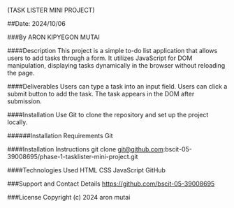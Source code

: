 (TASK LISTER MINI PROJECT)

##Date: 2024/10/06

###By ARON KIPYEGON MUTAI

####Description
This project is a simple to-do list application that allows users to add tasks through a form. It utilizes JavaScript for DOM manipulation, displaying tasks dynamically in the browser without reloading the page.

####Deliverables
Users can type a task into an input field.
Users can click a submit button to add the task.
The task appears in the DOM after submission.

####Installation
Use Git to clone the repository and set up the project locally.

######Installation Requirements
Git

####Installation Instructions
git clone git@github.com:bscit-05-39008695/phase-1-tasklister-mini-project.git

####Technologies Used
HTML
CSS
JavaScript
GitHub

###Support and Contact Details
https://github.com/bscit-05-39008695

###License
Copyright (c) 2024 aron mutai
